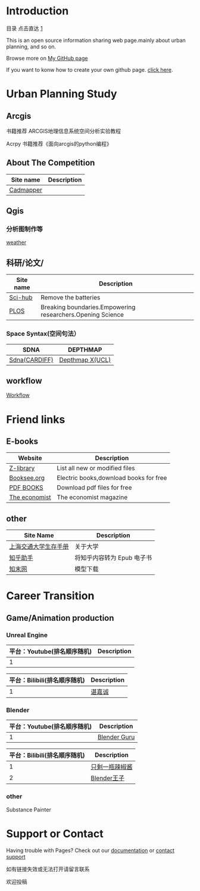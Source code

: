 # Introduction

目录 点击直达
[1](https://github.com/MervisDevo/mervis.github.io/blob/main/README.md#friend-links)

This is an open source information sharing web page.mainly about urban planning, and so on.

Browse more on [My GitHub page](https://github.com/MervisDevo/mervis.github.io/edit/main/README.md)

If you want to konw how to create your own github page. [click here](https://docs.github.com/en/github/writing-on-github/getting-started-with-writing-and-formatting-on-github/basic-writing-and-formatting-syntax).

# Urban Planning Study

## Arcgis

书籍推荐    ARCGIS地理信息系统空间分析实验教程

Acrpy    书籍推荐《面向arcgis的python编程》

## About The Competition

| Site name | Description |
| --- | --- |
| [Cadmapper](https://cadmapper.com/) |  |

## Qgis

### 分析图制作等

[weather](https://www.meteoblue.com/en/weather/week/zhangjiaping_china_7517777)

## 科研/论文/

| Site name | Description |
| --- | --- |
| [Sci-hub](www.sci-hub.com) | Remove the batteries |
| [PLOS](https://plos.org/) | Breaking boundaries.Empowering researchers.Opening Science |

### Space Syntax(空间句法）

| SDNA | DEPTHMAP |
| --- | --- |
| [Sdna(CARDIFF)](https://sdna.cardiff.ac.uk/sdna/) | [Depthmap X(UCL)](https://spacegroupucl.github.io/depthmapX/) |

## workflow

[Workflow](https://super-workflow.com/)

[](https://ambientcg.com/)

# Friend links

## E-books

| Website | Description |
| --- | --- |
| [Z-library](https://zh.fr1lib.org/) | List all new or modified files |
| [Booksee.org](https://en.booksee.org/) | Electric books,download books for free |
| [PDF BOOKS](https://www.pdfdrive.com/) | Download pdf files for free |
| [The economist](https://github.com/nailperry-zd/The-Economist) | The economist magazine |

## other

| Site Name | Description |
| --- | --- |
| [上海交通大学生存手册](https://survivesjtu.gitbook.io/survivesjtumanual/li-zhi-pian/huan-ying-lai-dao-shang-hai-jiao-tong-da-xue) | 关于大学 |
| [知乎助手](https://github.com/YaoZeyuan/ZhihuHelp) | 将知乎内容转为 Epub 电子书 |
| [知末网](https://www.znzmo.com/) | 模型下载 |

# Career Transition

## Game/Animation production

### Unreal Engine

| 平台：Youtube(排名顺序随机) | Description |
| --- | --- |
| 1 |  |

| 平台：Bilibili(排名顺序随机) | Description |
| --- | --- |
| 1 | [谌嘉诚](https://space.bilibili.com/31898841?from=search&seid=7683564657252098117&spm_id_from=333.337.0.0) |

### Blender

| 平台：Youtube(排名顺序随机) | Description |
| --- | --- |
| 1 | [Blender Guru](https://www.youtube.com/c/BlenderGuruOfficial) |

| 平台：Bilibili(排名顺序随机) | Description |
| --- | --- |
| 1 | [只剩一瓶辣椒酱](https://space.bilibili.com/35723238?spm_id_from=333.788.b_765f64657363.3) |
| 2 | [Blender王子](https://space.bilibili.com/88934404?from=search&seid=17070208058755635080&spm_id_from=333.337.0.0) |

### other

Substance Painter

# Support or Contact

Having trouble with Pages? Check out our [documentation](https://docs.github.com/categories/github-pages-basics/) or [contact support](https://support.github.com/contact) 

如有链接失效或无法打开请留言联系

欢迎投稿
